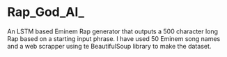 # Rap_God_AI_
An LSTM based Eminem Rap generator that outputs a 500 character long Rap based on a starting input phrase. I have used 50 Eminem song names and a web scrapper using te BeautifulSoup library to make the dataset.

